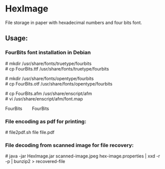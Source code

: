 # HexImage
File storage in paper with hexadecimal numbers and four bits font.

## Usage:

### FourBits font installation in Debian

\# mkdir /usr/share/fonts/truetype/fourbits\
\# cp FourBits.ttf /usr/share/fonts/truetype/fourbits

\# mkdir /usr/share/fonts/opentype/fourbits\
\# cp FourBits.otf /usr/share/fonts/opentype/fourbits

\# cp FourBits.afm /usr/share/enscript/afm\
\# vi /usr/share/enscript/afm/font.map

FourBits&nbsp;&nbsp;&nbsp;&nbsp;&nbsp;&nbsp;&nbsp;&nbsp;FourBits

### File encoding as pdf for printing:

\# file2pdf.sh file file.pdf

### File decoding from scanned image for file recovery:

\# java -jar HexImage.jar scanned-image.jpeg hex-image.properties | xxd -r -p | bunzip2 > recovered-file